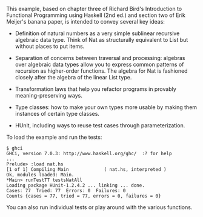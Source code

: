 This example, based on chapter three of Richard Bird's Introduction to
Functional Programming using Haskell (2nd ed.) and section two of Erik
Meijer's banana paper, is intended to convey several key ideas:

- Definition of natural numbers as a very simple sublinear recursive
  algebraic data type. Think of Nat as structurally equivalent to List
  but without places to put items.

- Separation of concerns between traversal and processing: algebras
  over algebraic data types allow you to express common patterns of
  recursion as higher-order functions. The algebra for Nat is
  fashioned closely after the algebra of the linear List type.

- Transformation laws that help you refactor programs in provably
  meaning-preserving ways.

- Type classes: how to make your own types more usable by making them
  instances of certain type classes.

- HUnit, including ways to reuse test cases through parameterization.

To load the example and run the tests:

	$ ghci
	GHCi, version 7.0.3: http://www.haskell.org/ghc/  :? for help
	...
	Prelude> :load nat.hs
	[1 of 1] Compiling Main             ( nat.hs, interpreted )
	Ok, modules loaded: Main.
	*Main> runTestTT testsNatAll
	Loading package HUnit-1.2.4.2 ... linking ... done.
	Cases: 77  Tried: 77  Errors: 0  Failures: 0
	Counts {cases = 77, tried = 77, errors = 0, failures = 0}

You can also run individual tests or play around with the various
functions.